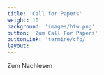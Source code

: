 ```yaml
---
title: 'Call for Papers'
weight: 10
background: 'images/htw.png'
button: 'Zum Call For Papers'
buttonLink: 'termine/cfp/'
layout:
---
```

Zum Nachlesen 
